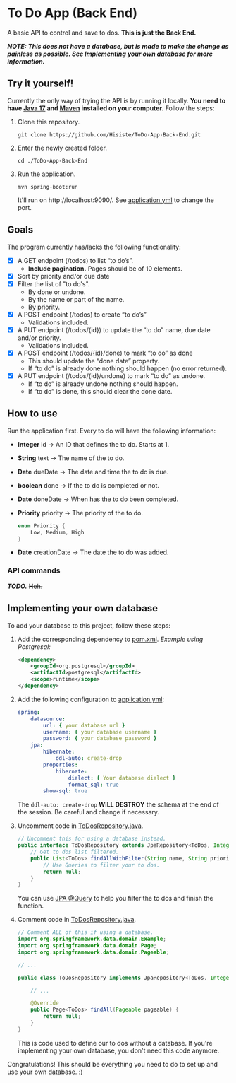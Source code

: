 # To Do App (Back End)

A basic API to control and save to dos. **This is just the Back End.**

**_NOTE: This does not have a database, but is made to make the change as
painless as possible. See
[Implementing your own database](#implementing-your-own-database) for more
information._**

## Try it yourself!

Currently the only way of trying the API is by running it locally. **You need to
have [Java 17](https://www.java.com/releases/) and
[Maven](https://maven.apache.org/download.cgi) installed on your computer.**
Follow the steps:

1. Clone this repository.

    ```
    git clone https://github.com/Hisiste/ToDo-App-Back-End.git
    ```

1. Enter the newly created folder.

    ```
    cd ./ToDo-App-Back-End
    ```

1. Run the application.

    ```
    mvn spring-boot:run
    ```

    It'll run on http://localhost:9090/. See
    [application.yml](./src/main/resources/application.yml) to change the port.

## Goals

The program currently has/lacks the following functionality:

-   [x] A GET endpoint (/todos) to list “to do’s”.
    -   **Include pagination.** Pages should be of 10 elements.
-   [x] Sort by priority and/or due date
-   [x] Filter the list of "to do's".
    -   By done or undone.
    -   By the name or part of the name.
    -   By priority.
-   [x] A POST endpoint (/todos) to create “to do’s”
    -   Validations included.
-   [x] A PUT endpoint (/todos/{id}) to update the “to do” name, due date
        and/or priority.
    -   Validations included.
-   [x] A POST endpoint (/todos/{id}/done) to mark “to do” as done
    -   This should update the “done date” property.
    -   If “to do” is already done nothing should happen (no error returned).
-   [x] A PUT endpoint (/todos/{id}/undone) to mark “to do” as undone.
    -   If “to do” is already undone nothing should happen.
    -   If “to do” is done, this should clear the done date.

## How to use

Run the application first. Every to do will have the following information:

-   **Integer** id $\rightarrow$ An ID that defines the to do. Starts at 1.
-   **String** text $\rightarrow$ The name of the to do.
-   **Date** dueDate $\rightarrow$ The date and time the to do is due.
-   **boolean** done $\rightarrow$ If the to do is completed or not.
-   **Date** doneDate $\rightarrow$ When has the to do been completed.
-   **Priority** priority $\rightarrow$ The priority of the to do.

    ```java
    enum Priority {
        Low, Medium, High
    }
    ```

-   **Date** creationDate $\rightarrow$ The date the to do was added.

### API commands

**_TODO._** ~~Heh.~~

## Implementing your own database

To add your database to this project, follow these steps:

1. Add the corresponding dependency to [pom.xml](./pom.xml). _Example using
   Postgresql:_

    ```xml
    <dependency>
        <groupId>org.postgresql</groupId>
        <artifactId>postgresql</artifactId>
        <scope>runtime</scope>
    </dependency>
    ```

1. Add the following configuration to
   [application.yml](./src/main/resources/application.yml):

    ```yml
    spring:
        datasource:
            url: { your database url }
            username: { your database username }
            password: { your database password }
        jpa:
            hibernate:
                ddl-auto: create-drop
            properties:
                hibernate:
                    dialect: { Your database dialect }
                    format_sql: true
            show-sql: true
    ```

    The `ddl-auto: create-drop` **WILL DESTROY** the schema at the end of the
    session. Be careful and change if necessary.

1. Uncomment code in
   [ToDosRepository.java](./src/main/java/com/encora/ToDosRepository.java).

    ```java
    // Uncomment this for using a database instead.
    public interface ToDosRepository extends JpaRepository<ToDos, Integer>{
        // Get to dos list filtered.
        public List<ToDos> findAllWithFilter(String name, String priority, String done) {
            // Use Queries to filter your to dos.
            return null;
        }
    }
    ```

    You can use [JPA @Query](https://www.baeldung.com/spring-data-jpa-query) to
    help you filter the to dos and finish the function.

1. Comment code in
   [ToDosRepository.java](./src/main/java/com/encora/ToDosRepository.java).

    ```java
    // Comment ALL of this if using a database.
    import org.springframework.data.domain.Example;
    import org.springframework.data.domain.Page;
    import org.springframework.data.domain.Pageable;

    // ...

    public class ToDosRepository implements JpaRepository<ToDos, Integer> {

        // ...

        @Override
        public Page<ToDos> findAll(Pageable pageable) {
            return null;
        }
    }
    ```

    This is code used to define our to dos without a database. If you're
    implementing your own database, you don't need this code anymore.

Congratulations! This should be everything you need to do to set up and use your
own database. :)
